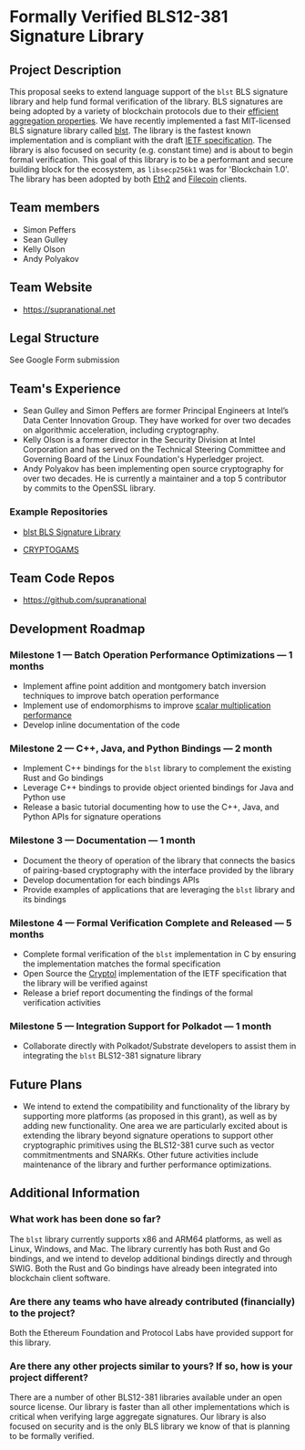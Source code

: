 # Formally Verified BLS12-381 Signature Library

## Project Description
This proposal seeks to extend language support of the `blst` BLS signature library and help fund formal verification of the library. BLS signatures are being adopted by a variety of blockchain protocols due to their [efficient aggregation properties](https://wiki.polkadot.network/docs/en/learn-keys#are-bls-signatures-used-in-polkadot). We have recently implemented a fast MIT-licensed BLS signature library called [blst](https://github.com/supranational/blst). The library is the fastest known implementation and is compliant with the draft [IETF specification](https://tools.ietf.org/html/draft-irtf-cfrg-bls-signature-02). The library is also focused on security (e.g. constant time) and is about to begin formal verification. This goal of this library is to be a performant and secure building block for the ecosystem, as `libsecp256k1` was for 'Blockchain 1.0'. The library has been adopted by both [Eth2](https://twitter.com/paulhauner/status/1280760605373161472) and [Filecoin](https://twitter.com/Whyrusleeping/status/1287866736230842368) clients.

## Team members
* Simon Peffers
* Sean Gulley
* Kelly Olson
* Andy Polyakov

## Team Website	
* https://supranational.net

## Legal Structure 
See Google Form submission

## Team's Experience
* Sean Gulley and Simon Peffers are former Principal Engineers at Intel’s Data Center Innovation Group. They have worked for over two decades on algorithmic acceleration, including cryptography.
* Kelly Olson is a former director in the Security Division at Intel Corporation and has served on the Technical Steering Committee and Governing Board of the Linux Foundation's Hyperledger project.
* Andy Polyakov has been implementing open source cryptography for over two decades. He is currently a maintainer and a top 5 contributor by commits to the OpenSSL library.

### Example Repositories

* [blst BLS Signature Library](https://github.com/supranational/blst)

* [CRYPTOGAMS](https://github.com/dot-asm/cryptogams)

## Team Code Repos
* https://github.com/supranational

## Development Roadmap

### Milestone 1 — Batch Operation Performance Optimizations — 1 months
* Implement affine point addition and montgomery batch inversion techniques to improve batch operation performance
* Implement use of endomorphisms to improve [scalar multiplication performance](https://eprint.iacr.org/2013/158.pdf)
* Develop inline documentation of the code

### Milestone 2 — C++, Java, and Python Bindings — 2 month
* Implement C++ bindings for the `blst` library to complement the existing Rust and Go bindings
* Leverage C++ bindings to provide object oriented bindings for Java and Python use
* Release a basic tutorial documenting how to use the C++, Java, and Python APIs for signature operations

### Milestone 3 — Documentation — 1 month
* Document the theory of operation of the library that connects the basics of pairing-based cryptography with the interface provided by the library
* Develop documentation for each bindings APIs
* Provide examples of applications that are leveraging the `blst` library and its bindings

### Milestone 4 — Formal Verification Complete and Released — 5 months
* Complete formal verification of the `blst` implementation in C by ensuring the implementation matches the formal specification
* Open Source the [Cryptol](https://github.com/GaloisInc/cryptol) implementation of the IETF specification that the library will be verified against
* Release a brief report documenting the findings of the formal verification activities

### Milestone 5 — Integration Support for Polkadot — 1 month
* Collaborate directly with Polkadot/Substrate developers to assist them in integrating the `blst` BLS12-381 signature library

## Future Plans
* We intend to extend the compatibility and functionality of the library by supporting more platforms (as proposed in this grant), as well as by adding new functionality. One area we are particularly excited about is extending the library beyond signature operations to support other cryptographic primitives using the BLS12-381 curve such as vector commitmentments and SNARKs. Other future activities include maintenance of the library and further performance optimizations.

## Additional Information
### What work has been done so far?
The `blst` library currently supports x86 and ARM64 platforms, as well as Linux, Windows, and Mac. The library currently has both Rust and Go bindings, and we intend to develop additional bindings directly and through SWIG. Both the Rust and Go bindings have already been integrated into blockchain client software.

### Are there any teams who have already contributed (financially) to the project?
Both the Ethereum Foundation and Protocol Labs have provided support for this library.

### Are there any other projects similar to yours? If so, how is your project different?  
There are a number of other BLS12-381 libraries available under an open source license. Our library is faster than all other implementations which is critical when verifying large aggregate signatures. Our library is also focused on security and is the only BLS library we know of that is planning to be formally verified.